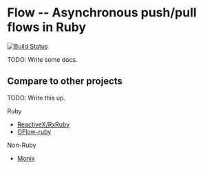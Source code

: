 # Flow -- Asynchronous push/pull flows in Ruby

[![Build Status](https://travis-ci.org/ms-ati/flow.svg?branch=master)](https://travis-ci.org/ms-ati/flow)

TODO: Write some docs.

## Compare to other projects

TODO: Write this up.

Ruby
  * [ReactiveX/RxRuby](https://github.com/ReactiveX/RxRuby)
  * [OFlow-ruby](https://github.com/ohler55/oflow-ruby)

Non-Ruby
  * [Monix](https://github.com/monix/monix)
